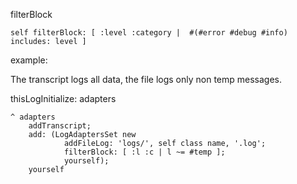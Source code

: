 filterBlock

	self filterBlock: [ :level :category |  #(#error #debug #info) includes: level ]

example:

The transcript logs all data, the file logs only non temp messages.
	
thisLogInitialize: adapters

	^ adapters 
		addTranscript; 
		add: (LogAdaptersSet new 
				addFileLog: 'logs/', self class name, '.log';
				filterBlock: [ :l :c | l ~= #temp ];
				yourself);
		yourself
					